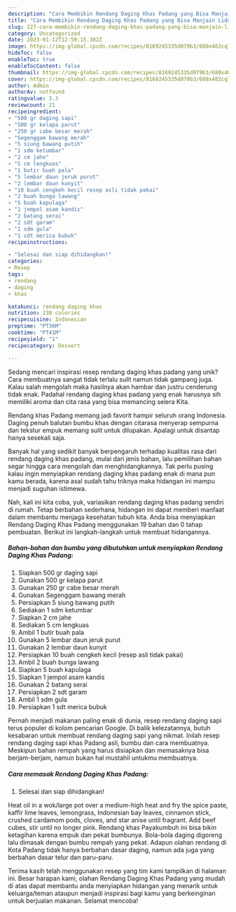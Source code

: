 ```yaml
---
description: "Cara Membikin Rendang Daging Khas Padang yang Bisa Manjain Lidah"
title: "Cara Membikin Rendang Daging Khas Padang yang Bisa Manjain Lidah"
slug: 227-cara-membikin-rendang-daging-khas-padang-yang-bisa-manjain-lidah
category: Uncategorized
date: 2023-01-12T12:59:15.382Z
image: https://img-global.cpcdn.com/recipes/8169245335d079b3/680x482cq70/rendang-daging-khas-padang-foto-resep-utama.jpg
hideToc: false
enableToc: true
enableTocContent: false
thumbnail: https://img-global.cpcdn.com/recipes/8169245335d079b3/680x482cq70/rendang-daging-khas-padang-foto-resep-utama.jpg
cover: https://img-global.cpcdn.com/recipes/8169245335d079b3/680x482cq70/rendang-daging-khas-padang-foto-resep-utama.jpg
author: Admin
authorAv: notfound
ratingvalue: 3.3
reviewcount: 21
recipeingredient:
- "500 gr daging sapi"
- "500 gr kelapa parut"
- "250 gr cabe besar merah"
- "Segenggam bawang merah"
- "5 siung bawang putih"
- "1 sdm ketumbar"
- "2 cm jahe"
- "5 cm lengkuas"
- "1 butir buah pala"
- "5 lembar daun jeruk purut"
- "2 lembar daun kunyit"
- "10 buah cengkeh kecil resep asli tidak pakai"
- "2 buah bunga lawang"
- "5 buah kapulaga"
- "1 jempol asam kandis"
- "2 batang serai"
- "2 sdt garam"
- "1 sdm gula"
- "1 sdt merica bubuk"
recipeinstructions:

- "Selesai dan siap dihidangkan!"
categories:
- Resep
tags:
- rendang
- daging
- khas

katakunci: rendang daging khas 
nutrition: 238 calories
recipecuisine: Indonesian
preptime: "PT36M"
cooktime: "PT41M"
recipeyield: "1"
recipecategory: Dessert

---
```





Sedang mencari inspirasi resep rendang daging khas padang yang unik? Cara membuatnya sangat tidak terlalu sulit namun tidak gampang juga. Kalau salah mengolah maka hasilnya akan hambar dan justru cenderung tidak enak. Padahal rendang daging khas padang yang enak harusnya sih memiliki aroma dan cita rasa yang bisa memancing selera Kita.





Rendang khas Padang memang jadi favorit hampir seluruh orang Indonesia. Daging penuh balutan bumbu khas dengan citarasa menyerap sempurna dan tekstur empuk memang sulit untuk dilupakan. Apalagi untuk disantap hanya sesekali saja.

Banyak hal yang sedikit banyak berpengaruh terhadap kualitas rasa dari rendang daging khas padang, mulai dari jenis bahan, lalu pemilihan bahan segar hingga cara mengolah dan menghidangkannya. Tak perlu pusing kalau ingin menyiapkan rendang daging khas padang enak di mana pun kamu berada, karena asal sudah tahu triknya maka hidangan ini mampu menjadi suguhan istimewa.






Nah, kali ini kita coba, yuk, variasikan rendang daging khas padang sendiri di rumah. Tetap berbahan sederhana, hidangan ini dapat memberi manfaat dalam membantu menjaga kesehatan tubuh kita. Anda bisa menyiapkan Rendang Daging Khas Padang menggunakan 19 bahan dan 0 tahap pembuatan. Berikut ini langkah-langkah untuk membuat hidangannya.

<!--inarticleads1-->

##### Bahan-bahan dan bumbu yang dibutuhkan untuk menyiapkan Rendang Daging Khas Padang:

1. Siapkan 500 gr daging sapi
1. Gunakan 500 gr kelapa parut
1. Gunakan 250 gr cabe besar merah
1. Gunakan Segenggam bawang merah
1. Persiapkan 5 siung bawang putih
1. Sediakan 1 sdm ketumbar
1. Siapkan 2 cm jahe
1. Sediakan 5 cm lengkuas
1. Ambil 1 butir buah pala
1. Gunakan 5 lembar daun jeruk purut
1. Gunakan 2 lembar daun kunyit
1. Persiapkan 10 buah cengkeh kecil (resep asli tidak pakai)
1. Ambil 2 buah bunga lawang
1. Siapkan 5 buah kapulaga
1. Siapkan 1 jempol asam kandis
1. Gunakan 2 batang serai
1. Persiapkan 2 sdt garam
1. Ambil 1 sdm gula
1. Persiapkan 1 sdt merica bubuk


Pernah menjadi makanan paling enak di dunia, resep rendang daging sapi terus populer di kolom pencarian Google. Di balik kelezatannya, butuh kesabaran untuk membuat rendang daging sapi yang nikmat. Inilah resep rendang daging sapi khas Padang asli, bumbu dan cara membuatnya. Meskipun bahan rempah yang harus disiapkan dan memasaknya bisa berjam-berjam, namun bukan hal mustahil untukmu membuatnya. 

<!--inarticleads2-->

##### Cara memasak Rendang Daging Khas Padang:


1. Selesai dan siap dihidangkan!

Heat oil in a wok/large pot over a medium-high heat and fry the spice paste, kaffir lime leaves, lemongrass, Indonesian bay leaves, cinnamon stick, crushed cardamom pods, cloves, and star anise until fragrant. Add beef cubes, stir until no longer pink. Rendang khas Payakumbuh ini bisa bikin ketagihan karena empuk dan pekat bumbunya. Bola-bola daging digoreng lalu dimasak dengan bumbu rempah yang pekat. Adapun olahan rendang di Kota Padang tidak hanya berbahan dasar daging, namun ada juga yang berbahan dasar telur dan paru-paru. 

Terima kasih telah menggunakan resep yang tim kami tampilkan di halaman ini. Besar harapan kami, olahan Rendang Daging Khas Padang yang mudah di atas dapat membantu anda menyiapkan hidangan yang menarik untuk keluarga/teman ataupun menjadi inspirasi bagi kamu yang berkeinginan untuk berjualan makanan. Selamat mencoba!
